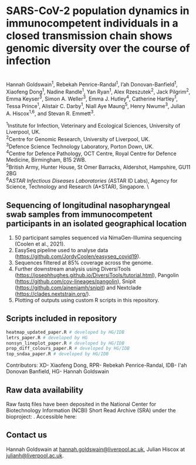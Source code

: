 # SARS-CoV-2 population dynamics in immunocompetent individuals in a closed transmission chain shows genomic diversity over the course of infection
\
Hannah Goldswain<sup>1</sup>, Rebekah Penrice-Randal<sup>1</sup>, I’ah Donovan-Banfield<sup>1</sup>, Xiaofeng Dong<sup>1</sup>, Nadine Randle<sup>1</sup>, Yan Ryan<sup>1</sup>, Alex Rzeszutek<sup>2</sup>, Jack Pilgrim<sup>2</sup>, Emma Keyser<sup>3</sup>, Simon A. Weller<sup>3</sup>, Emma J. Hutley<sup>4</sup>, Catherine Hartley<sup>1</sup>, Tessa Prince<sup>1</sup>, Alistair C. Darby<sup>1</sup>, Niall Aye Maung<sup>5</sup>, Henry Nwume<sup>3</sup>, Julian A. Hiscox<sup>1,6</sup>, and Stevan R. Emmett<sup>3</sup>.

<sup>1</sup>Institute for Infection, Veterinary and Ecological Sciences, University of Liverpool, UK. \
<sup>2</sup>Centre for Genomic Research, University of Liverpool, UK.\
<sup>3</sup>Defence Science Technology Laboratory, Porton Down, UK.\
<sup>4</sup>Centre for Defence Pathology, OCT Centre, Royal Centre for Defence Medicine, Birmingham, B15 2WB.\
<sup>5</sup>British Army, Hunter House, St Omer Barracks, Aldershot, Hampshire, GU11 2BG\
<sup>6</sup>A*STAR Infectious Diseases Laboratories (A*STAR ID Labs), Agency for Science, Technology and Research (A*STAR), Singapore. \


## Sequencing of longitudinal nasopharyngeal swab samples from immunocompetent participants in an isolated geographical location

1. 50 participant samples sequenced via NimaGen-Illumina sequencing (Coolen et al., 2021).
2. EasySeq pipeline used to analyse data (https://github.com/JordyCoolen/easyseq_covid19).
3. Sequences filtered at 85% coverage across the genome.
4. Further downstream analysis using DiversiTools (https://josephhughes.github.io/DiversiTools/tutorial.html), Pangolin (https://github.com/cov-lineages/pangolin), Snipit (https://github.com/aineniamh/snipit) and Nextclade (https://clades.nextstrain.org/).
5. Plotting of outputs using custom R scripts in this repository.

## Scripts included in repository
```Syn_NonSyn_parse_aa_V3.pl # developed by XD/RPR/IDB/HG 
heatmap_updated_paper.R # developed by HG/IDB
letrs_paper.R # developed by HG
nonsyn_lineplot_paper.R # developed by HG/IDB
prop_diff_colours_paper.R # developed by HG/IDB
top_sndaa_paper.R # developed by HG/IDB 
```
Contributors: XD- Xiaofeng Dong, RPR- Rebekah Penrice-Randal, IDB- I'ah Donovan Banfield, HG- Hannah Goldswain

## Raw data availability
Raw fastq files have been deposited in the National Center for Biotechnology Information (NCBI) Short Read Archive (SRA) under the bioproject: . Accessible here: 

## Contact us
Hannah Goldswain at hannah.goldswain@liverpool.ac.uk, Julian Hiscox at julianh@liverpool.ac.uk.

